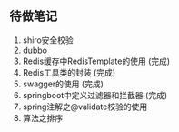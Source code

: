 ## 待做笔记
1. shiro安全校验
2. dubbo
3. Redis缓存中RedisTemplate的使用 (完成)
4. Redis工具类的封装 (完成)
5. swagger的使用 (完成)
6. springboot中定义过滤器和拦截器 (完成)
7. spring注解之@validate校验的使用
8. 算法之排序